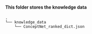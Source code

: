 #### This folder stores the knowledge data 

```
.
└── knowledge_data
    └── ConceptNet_ranked_dict.json
```
